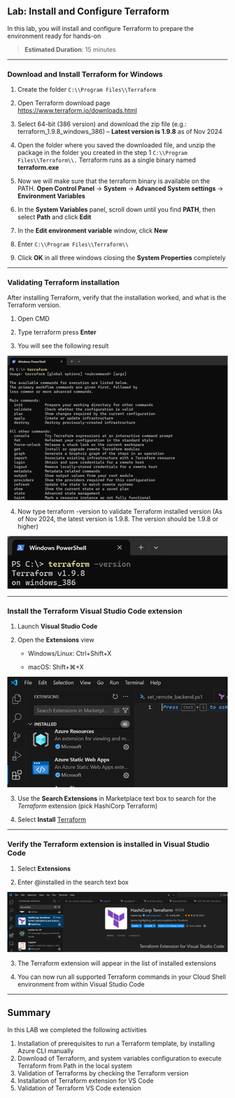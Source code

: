 ## Lab: Install and Configure Terraform

In this lab, you will install and configure Terraform to prepare the environment ready for hands-on

> **Estimated Duration**: 15 minutes

---


### Download and Install Terraform for Windows

1.  Create the folder `C:\\Program Files\\Terraform`

2.  Open Terraform download page <https://www.terraform.io/downloads.html>

3.  Select 64-bit (386 version) and download the zip file (e.g.: terraform_1.9.8_windows_386) – **Latest version is 1.9.8** as of Nov 2024

4.  Open the folder where you saved the downloaded file, and unzip the package in the folder you created in the step 1 `C:\\Program Files\\Terraform\\.` Terraform runs as a single binary named **terraform.exe**

5.  Now we will make sure that the terraform binary is available on the PATH. **Open Control Panel** -\> **System** -\> **Advanced System settings** -\> **Environment Variables**

6.  In the **System Variables** panel, scroll down until you find **PATH**, then select **Path** and click **Edit**

7.  In the **Edit environment variable** window, click **New**

8.  Enter `C:\\Program Files\\Terraform\\`

9.  Click **OK** in all three windows closing the **System Properties** completely
---

### Validating Terraform installation

After installing Terraform, verify that the installation worked, and what is the Terraform version.

1.  Open CMD

2.  Type terraform press **Enter**

3.  You will see the following result

![](images/3da1096cbd2d3efe4967daeea7fa5582.png)

4.  Now type terraform -version to validate Terraform installed version (As of Nov 2024, the latest version is 1.9.8. The version should be 1.9.8 or higher)

![A black and white text Description automatically generated](images/2142abb89b179b2424229d0686611e97.png)

--- 

### Install the Terraform Visual Studio Code extension

1.  Launch **Visual Studio Code**

2.  Open the **Extensions** view

    -   Windows/Linux: Ctrl+Shift+X

    -   macOS: Shift+⌘+X

![A screenshot of a computer Description automatically generated](images/e876b46ff55a9c67a4980c9fb888079c.png)

3.  Use the **Search Extensions** in Marketplace text box to search for the *Terraform* extension (pick HashiCorp Terraform)

4.  Select **Install** [Terraform](https://marketplace.visualstudio.com/items?itemName=mauve.terraform)

---

### Verify the Terraform extension is installed in Visual Studio Code

1.  Select **Extensions**

2.  Enter @installed in the search text box

![A screenshot of a computer Description automatically generated](images/03a90892e4d08464b1ad5e9c0541e6e4.png)

3.  The Terraform extension will appear in the list of installed extensions

4.  You can now run all supported Terraform commands in your Cloud Shell environment from within Visual Studio Code

---


## Summary

In this LAB we completed the following activities

1.  Installation of prerequisites to run a Terraform template, by installing Azure CLI manually
2.  Download of Terraform, and system variables configuration to execute Terraform from Path in the local system
3.  Validation of Terraforms by checking the Terraform version
4.  Installation of Terraform extension for VS Code
5.  Validation of Terraform VS Code extension

